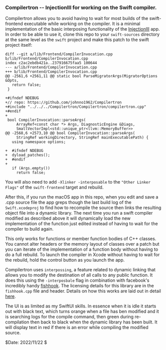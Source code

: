 
### Compilertron -- InjectionIII for working on the Swift compiler.

Compilertron allows you to avoid having to wait for
most builds of the swift-frontend executable while
working on the compiler. It is a minimal
implementation of the basic interposing functionality
of the [InjectionIII](https://github.com/johnno1962/InjectionIII)
app. In order to be able to use it, clone this repo 
to your `swift-sources` directory at the same level
as the `swift` project and make this patch to the
swift project itself:

```
diff --git a/lib/Frontend/CompilerInvocation.cpp b/lib/Frontend/CompilerInvocation.cpp
index c2ac2ebdb421a..237916675faa5 100644
--- a/lib/Frontend/CompilerInvocation.cpp
+++ b/lib/Frontend/CompilerInvocation.cpp
@@ -2561,6 +2561,11 @@ static bool ParseMigratorArgs(MigratorOptions &Opts,
   return false;
 }
 
+#ifndef NDEBUG
+// repo: https://github.com/johnno1962/Compilertron
+#include "../../../Compilertron/Compilertron/compilertron.cpp"
+#endif
+
 bool CompilerInvocation::parseArgs(
     ArrayRef<const char *> Args, DiagnosticEngine &Diags,
     SmallVectorImpl<std::unique_ptr<llvm::MemoryBuffer>>
@@ -2568,6 +2573,10 @@ bool CompilerInvocation::parseArgs(
     StringRef workingDirectory, StringRef mainExecutablePath) {
   using namespace options;
 
+  #ifndef NDEBUG
+  dyload_patches();
+  #endif
+
   if (Args.empty())
     return false;
 ```

You will also need to add `-Xlinker -interposable` to the 
`"Other Linker Flags"` of the `swift-frontend` target and rebuild.

After this, if you run the macOS app in this repo, when you edit
and save a .cpp source file the app greps though the last build log 
of the `Swift.xcodeproj` to find how to recompile the source then
links the resulting object file into a dynamic library. The next
time you run a swift compiler modified as described above it will
dynamically load the new implementation of the function just edited
instead of having to wait for the compiler to build again.

This only works for functions or member function bodies of C++
classes. You cannot alter headers or the memory layout of
classes over a patch but you can iterate of the implementation
of a function body without having to do a full rebuild. To launch
the compiler in Xcode without having to wait for the rebuild,
hold the control button as you launch the app.

Compilertron uses `interpossing`, a feature related to dynamic
linking that allows you to modify the destination of all calls
to any public function. It does this using the `-interposbale`
flag in combination with facebook's incredibly handy
[fishhook](https://github.com/facebook/fishhook). The licensing
details for this library are in the `fishhook.cpp` file and header.
Details on how this works are laid out in detail [here](https://www.mikeash.com/pyblog/friday-qa-2012-11-09-dyld-dynamic-linking-on-os-x.html).

The UI is as limited as my SwiftUI skills. In essence
when it is idle it starts out with black text, which
turns orange when a file has ben modified and it is
searching logs for the compile command, then green
during re-compilation then back to black when the
dynamic library has been built. It will display text
in red if there is an error while compiling the
modified source.

$Date: 2022/11/22 $
